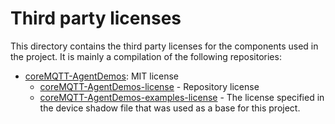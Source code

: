# Third party licenses

This directory contains the third party licenses for the components used in the project.
It is mainly a compilation of the following repositories:

* [coreMQTT-AgentDemos](https://github.com/FreeRTOS/coreMQTT-Agent-Demos/blob/0a5b37ad5c79bc8d2a38baf3df9ccc5d7f3ac329/):
  MIT license
    * [coreMQTT-AgentDemos-license](coreMQTT-AgentDemos-license) - Repository license
    * [coreMQTT-AgentDemos-examples-license](coreMQTT-AgentDemos-examples-license) - The license specified in the device shadow
      file that was used as a base for this project.